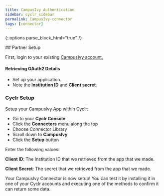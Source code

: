 ```yaml
---
title: CampusIvy Authentication
sidebar: cyclr_sidebar
permalink: CampusIvy-connector
tags: [connector]
---
```

{::options parse_block_html="true" /}
<section class="card py-5 my-5">
## Partner Setup

First, login to your existing [CampusIvy account.](http://www.campusivy.com/client-login/)

#### Retrieving OAuth2 Details

*   Set up your application.
*   Note the **Institution ID** and **Client secret**.

### Cyclr Setup

Setup your CampusIvy App within Cyclr:

*   Go to your **Cyclr Console**
*   Click the **Connectors** menu along the top
*   Choose Connector Library
*   Scroll down to **CampusIvy**
*   Click the **Setup** button

Enter the following values:

**Client ID**:  The Institution ID that we retrieved from the app that we made.

**Client Secret**:  The secret that we retrieved from the app that we made.


Your CampusIvy Connector is now setup! You can test it by installing it in one of your Cyclr accounts and executing one of the methods to confirm it can return some data.

</section>
